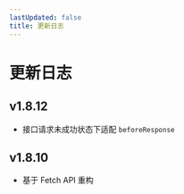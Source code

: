 ```yaml
---
lastUpdated: false
title: 更新日志
---
```


# 更新日志

## v1.8.12 <Badge type="tip" text='2025.03.22' />

- 接口请求未成功状态下适配 `beforeResponse`

## v1.8.10 <Badge type="tip" text='2024.12.12' />

- 基于 Fetch API 重构
